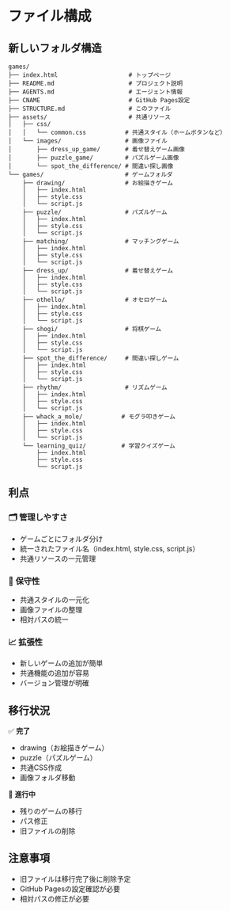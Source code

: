 # ファイル構成

## 新しいフォルダ構造

```
games/
├── index.html                    # トップページ
├── README.md                     # プロジェクト説明
├── AGENTS.md                     # エージェント情報
├── CNAME                         # GitHub Pages設定
├── STRUCTURE.md                  # このファイル
├── assets/                       # 共通リソース
│   ├── css/
│   │   └── common.css           # 共通スタイル（ホームボタンなど）
│   └── images/                  # 画像ファイル
│       ├── dress_up_game/       # 着せ替えゲーム画像
│       ├── puzzle_game/         # パズルゲーム画像
│       └── spot_the_difference/ # 間違い探し画像
└── games/                       # ゲームフォルダ
    ├── drawing/                 # お絵描きゲーム
    │   ├── index.html
    │   ├── style.css
    │   └── script.js
    ├── puzzle/                  # パズルゲーム
    │   ├── index.html
    │   ├── style.css
    │   └── script.js
    ├── matching/                # マッチングゲーム
    │   ├── index.html
    │   ├── style.css
    │   └── script.js
    ├── dress_up/                # 着せ替えゲーム
    │   ├── index.html
    │   ├── style.css
    │   └── script.js
    ├── othello/                 # オセロゲーム
    │   ├── index.html
    │   ├── style.css
    │   └── script.js
    ├── shogi/                   # 将棋ゲーム
    │   ├── index.html
    │   ├── style.css
    │   └── script.js
    ├── spot_the_difference/     # 間違い探しゲーム
    │   ├── index.html
    │   ├── style.css
    │   └── script.js
    ├── rhythm/                  # リズムゲーム
    │   ├── index.html
    │   ├── style.css
    │   └── script.js
    ├── whack_a_mole/           # モグラ叩きゲーム
    │   ├── index.html
    │   ├── style.css
    │   └── script.js
    └── learning_quiz/          # 学習クイズゲーム
        ├── index.html
        ├── style.css
        └── script.js
```

## 利点

### 🗂️ **管理しやすさ**
- ゲームごとにフォルダ分け
- 統一されたファイル名（index.html, style.css, script.js）
- 共通リソースの一元管理

### 🔧 **保守性**
- 共通スタイルの一元化
- 画像ファイルの整理
- 相対パスの統一

### 📈 **拡張性**
- 新しいゲームの追加が簡単
- 共通機能の追加が容易
- バージョン管理が明確

## 移行状況

✅ **完了**
- drawing（お絵描きゲーム）
- puzzle（パズルゲーム）
- 共通CSS作成
- 画像フォルダ移動

🔄 **進行中**
- 残りのゲームの移行
- パス修正
- 旧ファイルの削除

## 注意事項

- 旧ファイルは移行完了後に削除予定
- GitHub Pagesの設定確認が必要
- 相対パスの修正が必要